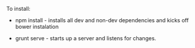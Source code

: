 



To install:

* npm install - installs all dev and non-dev dependencies and kicks off bower instalation

* grunt serve - starts up a server and listens for changes. 
